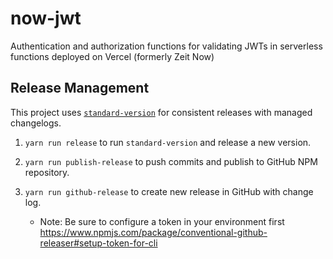 # now-jwt

Authentication and authorization functions for validating JWTs in serverless functions deployed on Vercel (formerly Zeit Now)

## Release Management

This project uses [`standard-version`](https://github.com/conventional-changelog/standard-version) for
consistent releases with managed changelogs.

1. `yarn run release` to run `standard-version` and release a new version.

2. `yarn run publish-release` to push commits and publish to GitHub NPM repository.

3. `yarn run github-release` to create new release in GitHub with change log.
    - Note: Be sure to configure a token in your environment first https://www.npmjs.com/package/conventional-github-releaser#setup-token-for-cli
